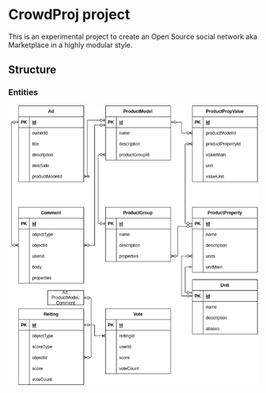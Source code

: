 # CrowdProj project

This is an experimental project to create an Open Source social network aka Marketplace in a highly modular style.

## Structure

### Entities
![ER diagram of the CrowdProj](imgs/crowdproj-ER.drawio.png)
